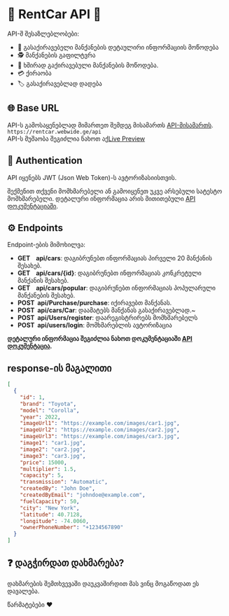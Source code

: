 # 🚗 RentCar API 🚀

API-შ შესაზლებლობები:

- 👀 გასაქირავებელი მანქანების დეტაულირი ინფორმაციის მოწოდება
- 🕵️ მანქანების გაფილტვრა
- 🔎 ხშირად გაქირავებული მანქანების მოწოდება.
- 💳 ქირაობა
- 🏷️ გასაქირავებლად დადება

## 🌐 Base URL 

API-ს გამოსაყენებლად მიმართეთ შემდეგ მისამართს [API-მისამართს](https://rentcar.webwide.ge/api).
<br>
```https://rentcar.webwide.ge/api```
<br>
API-ს მუშაობა შეგიძლია ნახოთ აქ[Live Preview](https://rentcar-one.vercel.app/)

## 🔑 Authentication

API იყენებს JWT (Json Web Token)-ს ავტორიზასიისთვის. 

შექმენით თქვენი მომხმარებელი ან გამოიყენეთ უკვე არსებული სატესტო მომხმარებელი. დეტალური ინფორმაცია არის მითითებული [API დოკუმენტაციაში](https://rentcar.webwide.ge/swagger/index.html).

## ⚙️ Endpoints

Endpoint-ების მიმოხილვა:

- **GET  &nbsp;&nbsp;&nbsp;api/cars**: დაგიბრუნებთ ინფორმაციას პირველი 20 მანქანის შესახებ.
- **GET  &nbsp;&nbsp;&nbsp;api/cars/{id}**: დაგიბრუნებთ ინფორმაციას კონკრეტული მანქანის შესახებ.
- **GET  &nbsp;&nbsp;&nbsp;api/cars/popular**: დაგიბრუნებთ ინფორმაციას პოპულარული მანქანების შესახებ.
- **POST &nbsp;api/Purchase/purchase**: იქირავებთ მანქანას.
- **POST &nbsp;api/cars/Car**: დაამატებს მანქანას გასაქირავებლად.~
- **POST &nbsp;api/Users/register**: დაარეგისტრირებს მომხმარებელს
- **POST &nbsp;api/users/login**: მომხმარებლის ავტორიზაცია

**დეტალური ინფორმაცია შეგიძლია ნახოთ დოკუმენტაციაში [API დოკუმენტაცია](https://rentcar.webwide.ge/swagger/index.html).**

## response-ის მაგალითი
```json
[
  {
    "id": 1,
    "brand": "Toyota",
    "model": "Corolla",
    "year": 2022,
    "imageUrl1": "https://example.com/images/car1.jpg",
    "imageUrl2": "https://example.com/images/car2.jpg",
    "imageUrl3": "https://example.com/images/car3.jpg",
    "image1": "car1.jpg",
    "image2": "car2.jpg",
    "image3": "car3.jpg",
    "price": 15000,
    "multiplier": 1.5,
    "capacity": 5,
    "transmission": "Automatic",
    "createdBy": "John Doe",
    "createdByEmail": "johndoe@example.com",
    "fuelCapacity": 50,
    "city": "New York",
    "latitude": 40.7128,
    "longitude": -74.0060,
    "ownerPhoneNumber": "+1234567890"
  }
]
```
## ❓ დაგჭირდათ დახმარება?
დახმარების შემთხვევაში დაუკვაშირდით მას ვინც მოგაწოდათ ეს დავალება.

წარმატებები ❤️
